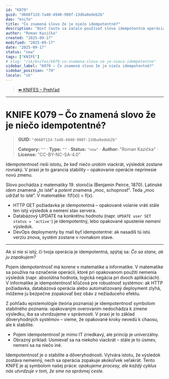 ```yaml
---
id: "K079"
guid: "d668f12d-7a40-4940-998f-13dba8edeb2b"
dao: "knife"
title: "Čo znamená slovo že je niečo idempotentné?"
description: "Dosť často sa začalo používať slovo idempotentná operácia. Ako to ale vzniklo? Prečo to vzniklo?"
author: "Roman Kazička"
created: "2025-09-17"
modified: "2025-09-17"
date: "2025-09-17"
status: "now"
tags: ["KNIFE"]
# slug: "/sk/knifes/k079-co-znamena-slovo-ze-je-nieco-idempotentne"
sidebar_label: "K079 – Čo znamená slovo že je niečo idempotentné?"
sidebar_position: "79"
locale: "sk"
---
```

<!-- body:start -->

<!-- nav:knifes -->
> [⬅ KNIFES – Prehľad](../overview.md)
---
# KNIFE K079 – Čo znamená slovo že je niečo idempotentné?
<!-- fm-visible: start -->

> **GUID:** `"d668f12d-7a40-4940-998f-13dba8edeb2b"`
>   
> **Category:** `""` · **Type:** `""` · **Status:** `"now"` · **Author:** "Roman Kazička" · **License:** "CC-BY-NC-SA-4.0"
<!-- fm-visible: end -->



Idempotentnosť rieši istotu, že keď niečo urobím viackrát, výsledok zostane rovnaký. V praxi je to garancia stability – opakovanie operácie neprinesie novú zmenu.


Slovo pochádza z matematiky 19. storočia (Benjamin Peirce, 1870). Latinské *idem* znamená „to isté“ a *potent* znamená „moc, schopnosť“. Teda „moc udržať to isté“. V matematike: f(f(x)) = f(x).


- HTTP GET požiadavka je idempotentná – opakované volanie vráti stále ten istý výsledok a nemení stav servera.
- Databázový UPDATE na konkrétnu hodnotu (napr. `UPDATE user SET status = 'active'`) je idempotentný, lebo opakované spustenie nemení výsledok.
- DevOps deploymenty by mali byť idempotentné: ak nasadíš tú istú verziu znova, systém zostane v rovnakom stave.

---


Ak si nie si istý, či tvoja operácia je idempotentná, spýtaj sa: *Čo sa stane, ak ju zopakujem?*


Pojem idempotentnosť má korene v matematike a informatike. V matematike sa používa na označenie operácií, ktoré pri opakovanom použití nemenia výsledok (napr. absolútna hodnota, logická negácia pri dvoch aplikáciách). V informatike je idempotentnosť kľúčová pre robustnosť systémov: ak HTTP požiadavka, databázová operácia alebo automatizovaný deployment zlyhá, môžeme ju bezpečne zopakovať bez obáv z nežiaduceho efektu.

Z pohľadu epistemológie (teória poznania) je idempotentnosť symbolom stabilného poznania: opakovaným overovaním nedochádza k zmene výsledku, iba sa utvrdzujeme v správnosti. V praxi je to základ dôveryhodných systémov – vieme, že opakované kroky nevedú k chaosu, ale k stabilite.


- Pojem idempotentnosť je mimo IT zriedkavý, ale princíp je univerzálny.
- Obrazný príklad: Usmievať sa na niekoho viackrát – stále je to úsmev, nemení sa na niečo iné.


Idempotentnosť je o stabilite a dôveryhodnosti. Vytvára istotu, že výsledok zostáva nemenný, nech sa operácia zopakuje akokoľvek veľakrát. Tento KNIFE je aj symbolom našej práce: *opakujeme procesy, ale každý cyklus nás utvrdzuje v tom, že sme na správnej ceste.*
